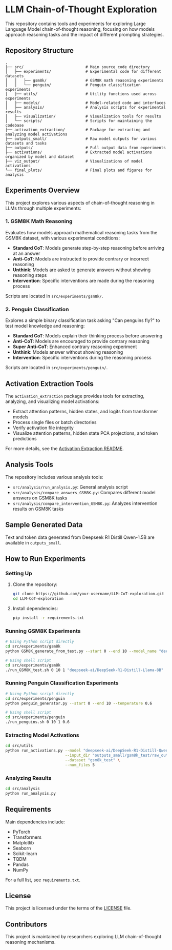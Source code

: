 # LLM Chain-of-Thought Exploration

This repository contains tools and experiments for exploring Large Language Model chain-of-thought reasoning, focusing on how models approach reasoning tasks and the impact of different prompting strategies.

## Repository Structure

```
.
├── src/                           # Main source code directory
│   ├── experiments/               # Experimental code for different datasets
│   │   ├── gsm8k/                 # GSM8K math reasoning experiments
│   │   └── penguin/               # Penguin classification experiments
│   ├── utils/                     # Utility functions used across experiments
│   ├── models/                    # Model-related code and interfaces
│   ├── analysis/                  # Analysis scripts for experimental results
│   ├── visualization/             # Visualization tools for results
│   └── scripts/                   # Scripts for maintaining the codebase
├── activation_extraction/         # Package for extracting and analyzing model activations
├── outputs_small/                 # Raw model outputs for various datasets and tasks
├── outputs/                       # Full output data from experiments
├── activations/                   # Extracted model activations organized by model and dataset
├── viz_output/                    # Visualizations of model activations
└── final_plots/                   # Final plots and figures for analysis
```

## Experiments Overview

This project explores various aspects of chain-of-thought reasoning in LLMs through multiple experiments:

### 1. GSM8K Math Reasoning

Evaluates how models approach mathematical reasoning tasks from the GSM8K dataset, with various experimental conditions:

- **Standard CoT**: Models generate step-by-step reasoning before arriving at an answer
- **Anti-CoT**: Models are instructed to provide contrary or incorrect reasoning
- **Unthink**: Models are asked to generate answers without showing reasoning steps
- **Intervention**: Specific interventions are made during the reasoning process

Scripts are located in `src/experiments/gsm8k/`.

### 2. Penguin Classification

Explores a simple binary classification task asking "Can penguins fly?" to test model knowledge and reasoning:

- **Standard CoT**: Models explain their thinking process before answering
- **Anti-CoT**: Models are encouraged to provide contrary reasoning
- **Super Anti-CoT**: Enhanced contrary reasoning experiment
- **Unthink**: Models answer without showing reasoning
- **Intervention**: Specific interventions during the reasoning process

Scripts are located in `src/experiments/penguin/`.

## Activation Extraction Tools

The `activation_extraction` package provides tools for extracting, analyzing, and visualizing model activations:

- Extract attention patterns, hidden states, and logits from transformer models
- Process single files or batch directories
- Verify activation file integrity
- Visualize attention patterns, hidden state PCA projections, and token predictions

For more details, see the [Activation Extraction README](activation_extraction/README.md).

## Analysis Tools

The repository includes various analysis tools:

- `src/analysis/run_analysis.py`: General analysis script
- `src/analysis/compare_answers_GSM8K.py`: Compares different model answers on GSM8K tasks
- `src/analysis/compare_intervention_GSM8K.py`: Analyzes intervention results on GSM8K tasks

## Sample Generated Data

Text and token data generated from Deepseek R1 Distill Qwen-1.5B are available in `outputs_small`.

## How to Run Experiments

### Setting Up

1. Clone the repository:
   ```bash
   git clone https://github.com/your-username/LLM-CoT-exploration.git
   cd LLM-CoT-exploration
   ```

2. Install dependencies:
   ```bash
   pip install -r requirements.txt
   ```

### Running GSM8K Experiments

```bash
# Using Python script directly
cd src/experiments/gsm8k
python GSM8K_generate_from_test.py --start 0 --end 10 --model_name "deepseek-ai/DeepSeek-R1-Distill-Llama-8B"

# Using shell script
cd src/experiments/gsm8k
./run_GSM8K_test.sh 0 10 1 "deepseek-ai/DeepSeek-R1-Distill-Llama-8B"
```

### Running Penguin Classification Experiments

```bash
# Using Python script directly
cd src/experiments/penguin
python penguin_generator.py --start 0 --end 10 --temperature 0.6

# Using shell script
cd src/experiments/penguin
./run_penguins.sh 0 10 1 0.6
```

### Extracting Model Activations

```bash
cd src/utils
python run_activations.py --model "deepseek-ai/DeepSeek-R1-Distill-Qwen-1.5B" \
                          --input_dir "outputs_small/gsm8k_test/raw_outputs" \
                          --dataset "gsm8k_test" \
                          --num_files 5
```

### Analyzing Results

```bash
cd src/analysis
python run_analysis.py
```

## Requirements

Main dependencies include:

- PyTorch
- Transformers
- Matplotlib
- Seaborn
- Scikit-learn
- TQDM
- Pandas
- NumPy

For a full list, see `requirements.txt`.

## License

This project is licensed under the terms of the [LICENSE](LICENSE) file.

## Contributors

This project is maintained by researchers exploring LLM chain-of-thought reasoning mechanisms. 
